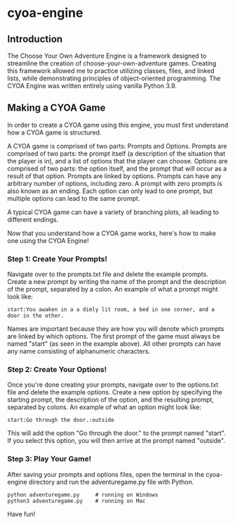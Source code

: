 # cyoa-engine
## Introduction
The Choose Your Own Adventure Engine is a framework designed to streamline the creation of choose-your-own-adventure games. Creating this framework allowed me to practice utilizing classes, files, and linked lists, while demonstrating principles of object-oriented programming. The CYOA Engine was written entirely using vanilla Python 3.9.

## Making a CYOA Game

In order to create a CYOA game using this engine, you must first understand how a CYOA game is structured.
 
A CYOA game is comprised of two parts: Prompts and Options. Prompts are comprised of two parts: the prompt itself (a description of the situation that the player is in), and a list of options that the player can choose. Options are comprised of two parts: the option itself, and the prompt that will occur as a result of that option. Prompts are linked by options. Prompts can have any arbitrary number of options, including zero. A prompt with zero prompts is also known as an ending. Each option can only lead to one prompt, but multiple options can lead to the same prompt.

A typical CYOA game can have a variety of branching plots, all leading to different endings.

Now that you understand how a CYOA game works, here's how to make one using the CYOA Engine!

### Step 1: Create Your Prompts!
  
Navigate over to the prompts.txt file and delete the example prompts. Create a new prompt by writing the name of the prompt and the description of the prompt, separated by a colon. An example of what a prompt might look like:

```
start:You awaken in a a dimly lit room, a bed in one corner, and a door in the other. 
```

Names are important because they are how you will denote which prompts are linked by which options. The first prompt of the game must always be named "start" (as seen in the example above). All other prompts can have any name consisting of alphanumeric characters.

### Step 2: Create Your Options!

Once you're done creating your prompts, navigate over to the options.txt file and delete the example options. Create a new option by specifying the starting prompt, the description of the option, and the resulting prompt, separated by colons. An example of what an option might look like:

```
start:Go through the door.:outside
```

This will add the option "Go through the door." to the prompt named "start". If you select this option, you will then arrive at the prompt named "outside".

### Step 3: Play Your Game!

After saving your prompts and options files, open the terminal in the cyoa-engine directory and run the adventuregame.py file with Python.

```
python adventuregame.py     # running on Windows
python3 adventuregame.py    # running on Mac
```

Have fun!

